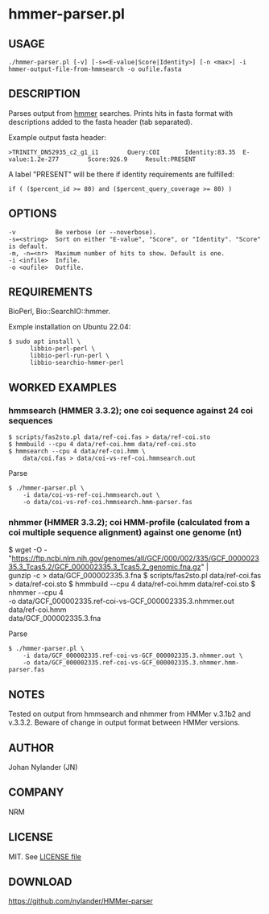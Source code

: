 # hmmer-parser.pl

## USAGE

    ./hmmer-parser.pl [-v] [-s=<E-value|Score|Identity>] [-n <max>] -i hmmer-output-file-from-hmmsearch -o oufile.fasta

## DESCRIPTION

Parses output from [hmmer](http://hmmer.org/) searches.
Prints hits in fasta format with descriptions added to the fasta header (tab separated).

Example output fasta header:

    >TRINITY_DN52935_c2_g1_i1        Query:COI       Identity:83.35  E-value:1.2e-277        Score:926.9     Result:PRESENT

A label "PRESENT" will be there if identity requirements are fulfilled:

    if ( ($percent_id >= 80) and ($percent_query_coverage >= 80) )

## OPTIONS

    -v           Be verbose (or --noverbose).
    -s=<string>  Sort on either "E-value", "Score", or "Identity". "Score" is default.
    -m, -n=<nr>  Maximum number of hits to show. Default is one.
    -i <infile>  Infile.
    -o <oufile>  Outfile.

## REQUIREMENTS

BioPerl, Bio::SearchIO::hmmer.

Exmple installation on Ubuntu 22.04:

    $ sudo apt install \
          libbio-perl-perl \
          libbio-perl-run-perl \
          libbio-searchio-hmmer-perl

## WORKED EXAMPLES

### hmmsearch (HMMER 3.3.2); one coi sequence against 24 coi sequences

    $ scripts/fas2sto.pl data/ref-coi.fas > data/ref-coi.sto
    $ hmmbuild --cpu 4 data/ref-coi.hmm data/ref-coi.sto
    $ hmmsearch --cpu 4 data/ref-coi.hmm \
        data/coi.fas > data/coi-vs-ref-coi.hmmsearch.out

Parse

    $ ./hmmer-parser.pl \
        -i data/coi-vs-ref-coi.hmmsearch.out \
        -o data/coi-vs-ref-coi.hmmsearch.hmm-parser.fas

### nhmmer (HMMER 3.3.2); coi HMM-profile (calculated from a coi multiple sequence alignment) against one genome (nt)

   $ wget -O - \
     "https://ftp.ncbi.nlm.nih.gov/genomes/all/GCF/000/002/335/GCF_000002335.3_Tcas5.2/GCF_000002335.3_Tcas5.2_genomic.fna.gz" | \
     gunzip -c > data/GCF_000002335.3.fna
   $ scripts/fas2sto.pl data/ref-coi.fas > data/ref-coi.sto
   $ hmmbuild --cpu 4 data/ref-coi.hmm data/ref-coi.sto
   $ nhmmer --cpu 4 \
       -o data/GCF_000002335.ref-coi-vs-GCF_000002335.3.nhmmer.out \
       data/ref-coi.hmm \
       data/GCF_000002335.3.fna

Parse

    $ ./hmmer-parser.pl \
        -i data/GCF_000002335.ref-coi-vs-GCF_000002335.3.nhmmer.out \
        -o data/GCF_000002335.ref-coi-vs-GCF_000002335.3.nhmmer.hmm-parser.fas

## NOTES

Tested on output from hmmsearch and nhmmer from HMMer v.3.1b2 and v.3.3.2.
Beware of change in output format between HMMer versions.

## AUTHOR

Johan Nylander (JN)

## COMPANY

NRM

## LICENSE

MIT. See [LICENSE file](LICENSE)

## DOWNLOAD

<https://github.com/nylander/HMMer-parser>
